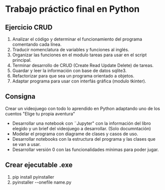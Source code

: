 # Trabajo práctico final en Python

## Ejercicio CRUD

1. Analizar el código y determinar el funcionamiento del programa comentando cada línea.
2. Traducir nomenclatura de variables y funciones al inglés.
3. Organizar las funciones en el modulo tareas para usar en el script principal.
4. Terminar desarrollo de CRUD (Create Read Update Delete) de tareas.
5. Guardar y leer la información con base de datos sqlite3.
6. Refactorizar para que sea un programa orientado a objetos.
7. Adaptar programa para usar con interfás gráfica (modulo tkinter).

## Consigna

Crear un videojuego con todo lo aprendido en Python adaptando uno de los cuentos "Elige tu propia aventura"

- Desarrollar una notebook con ¨Jupyter" con la información del libro elegido y un brief del videojuego a desarrollar. (Solo documntación)
- Modelar el programa con diagrame de clases y casos de uso.
- Desarrollar notebooks con la estructura del programa y las clases que se van a usar.
- Desarrollar versión 0 con las funcionalidades mínimas para poder jugar.

## Crear ejecutable .exe
1. pip install pyinstaller
2. pyinstaller --onefile name.py